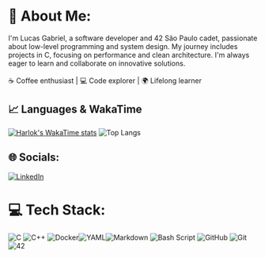 # 🎃 About Me:
I'm Lucas Gabriel, a software developer and 42 São Paulo cadet, passionate about low-level programming and system design. My journey includes projects in C, focusing on performance and clean architecture. I'm always eager to learn and collaborate on innovative solutions.<br><br>☕ Coffee enthusiast | 💻 Code explorer | 🌍 Lifelong learner

## 📈 Languages & WakaTime
[![Harlok's WakaTime stats](https://github-readme-stats.vercel.app/api/wakatime?username=gxsilva&layout=compact&langs_count=10&theme=shadow_red&title_color=ffffff&text_color=ffffff&border_color=cc1800)](https://github.com/anuraghazra/github-readme-stats)
![Top Langs](https://github-readme-stats.vercel.app/api/top-langs/?username=gxsilva&hide_progress=false&layout=compact&theme=shadow_red&title_color=ffffff&text_color=ffffff&border_color=cc1800)

## 🌐 Socials:
[![LinkedIn](https://img.shields.io/badge/LinkedIn-%230077B5.svg?logo=linkedin&logoColor=white)](https://www.linkedin.com/in/lucas-gabriel-dev/) 

# 💻 Tech Stack:
![C](https://img.shields.io/badge/c-%2300599C.svg?style=for-the-badge&logo=c&logoColor=white) ![C++](https://img.shields.io/badge/c++-%2300599C.svg?style=for-the-badge&logo=c%2B%2B&logoColor=white) ![Docker](https://img.shields.io/badge/docker-%230db7ed.svg?style=for-the-badge&logo=docker&logoColor=white)![YAML](https://img.shields.io/badge/yaml-%23ffffff.svg?style=for-the-badge&logo=yaml&logoColor=151515)![Markdown](https://img.shields.io/badge/markdown-%23000000.svg?style=for-the-badge&logo=markdown&logoColor=white) ![Bash Script](https://img.shields.io/badge/bash_script-%23121011.svg?style=for-the-badge&logo=gnu-bash&logoColor=white) ![GitHub](https://img.shields.io/badge/github-%23121011.svg?style=for-the-badge&logo=github&logoColor=white) ![Git](https://img.shields.io/badge/git-%23F05033.svg?style=for-the-badge&logo=git&logoColor=white)![42](https://img.shields.io/badge/-42-black?style=for-the-badge&logo=42&logoColor=white)

<!-- Proudly created with GPRM ( https://gprm.itsvg.in ) -->
